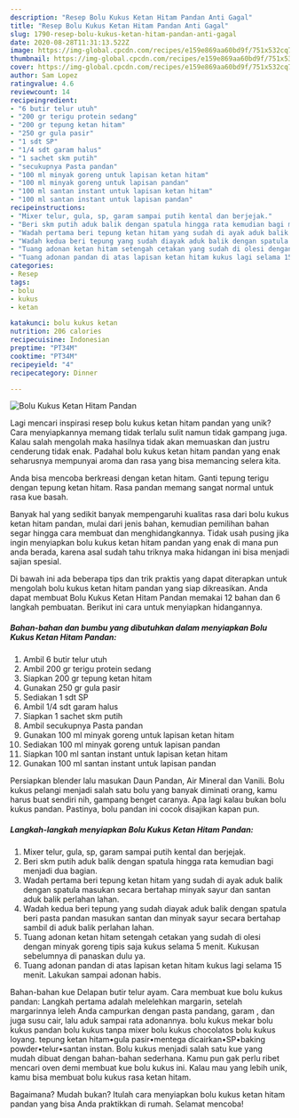 ```yaml
---
description: "Resep Bolu Kukus Ketan Hitam Pandan Anti Gagal"
title: "Resep Bolu Kukus Ketan Hitam Pandan Anti Gagal"
slug: 1790-resep-bolu-kukus-ketan-hitam-pandan-anti-gagal
date: 2020-08-28T11:31:13.522Z
image: https://img-global.cpcdn.com/recipes/e159e869aa60bd9f/751x532cq70/bolu-kukus-ketan-hitam-pandan-foto-resep-utama.jpg
thumbnail: https://img-global.cpcdn.com/recipes/e159e869aa60bd9f/751x532cq70/bolu-kukus-ketan-hitam-pandan-foto-resep-utama.jpg
cover: https://img-global.cpcdn.com/recipes/e159e869aa60bd9f/751x532cq70/bolu-kukus-ketan-hitam-pandan-foto-resep-utama.jpg
author: Sam Lopez
ratingvalue: 4.6
reviewcount: 14
recipeingredient:
- "6 butir telur utuh"
- "200 gr terigu protein sedang"
- "200 gr tepung ketan hitam"
- "250 gr gula pasir"
- "1 sdt SP"
- "1/4 sdt garam halus"
- "1 sachet skm putih"
- "secukupnya Pasta pandan"
- "100 ml minyak goreng untuk lapisan ketan hitam"
- "100 ml minyak goreng untuk lapisan pandan"
- "100 ml santan instant untuk lapisan ketan hitam"
- "100 ml santan instant untuk lapisan pandan"
recipeinstructions:
- "Mixer telur, gula, sp, garam sampai putih kental dan berjejak."
- "Beri skm putih aduk balik dengan spatula hingga rata kemudian bagi menjadi dua bagian."
- "Wadah pertama beri tepung ketan hitam yang sudah di ayak aduk balik dengan spatula masukan secara bertahap minyak sayur dan santan aduk balik perlahan lahan."
- "Wadah kedua beri tepung yang sudah diayak aduk balik dengan spatula beri pasta pandan masukan santan dan minyak sayur secara bertahap sambil di aduk balik perlahan lahan."
- "Tuang adonan ketan hitam setengah cetakan yang sudah di olesi dengan minyak goreng tipis saja kukus selama 5 menit. Kukusan sebelumnya di panaskan dulu ya."
- "Tuang adonan pandan di atas lapisan ketan hitam kukus lagi selama 15 menit. Lakukan sampai adonan habis."
categories:
- Resep
tags:
- bolu
- kukus
- ketan

katakunci: bolu kukus ketan 
nutrition: 206 calories
recipecuisine: Indonesian
preptime: "PT34M"
cooktime: "PT34M"
recipeyield: "4"
recipecategory: Dinner

---
```



![Bolu Kukus Ketan Hitam Pandan](https://img-global.cpcdn.com/recipes/e159e869aa60bd9f/751x532cq70/bolu-kukus-ketan-hitam-pandan-foto-resep-utama.jpg)

Lagi mencari inspirasi resep bolu kukus ketan hitam pandan yang unik? Cara menyiapkannya memang tidak terlalu sulit namun tidak gampang juga. Kalau salah mengolah maka hasilnya tidak akan memuaskan dan justru cenderung tidak enak. Padahal bolu kukus ketan hitam pandan yang enak seharusnya mempunyai aroma dan rasa yang bisa memancing selera kita.

Anda bisa mencoba berkreasi dengan ketan hitam. Ganti tepung terigu dengan tepung ketan hitam. Rasa pandan memang sangat normal untuk rasa kue basah.

Banyak hal yang sedikit banyak mempengaruhi kualitas rasa dari bolu kukus ketan hitam pandan, mulai dari jenis bahan, kemudian pemilihan bahan segar hingga cara membuat dan menghidangkannya. Tidak usah pusing jika ingin menyiapkan bolu kukus ketan hitam pandan yang enak di mana pun anda berada, karena asal sudah tahu triknya maka hidangan ini bisa menjadi sajian spesial.


Di bawah ini ada beberapa tips dan trik praktis yang dapat diterapkan untuk mengolah bolu kukus ketan hitam pandan yang siap dikreasikan. Anda dapat membuat Bolu Kukus Ketan Hitam Pandan memakai 12 bahan dan 6 langkah pembuatan. Berikut ini cara untuk menyiapkan hidangannya.

<!--inarticleads1-->

##### Bahan-bahan dan bumbu yang dibutuhkan dalam menyiapkan Bolu Kukus Ketan Hitam Pandan:

1. Ambil 6 butir telur utuh
1. Ambil 200 gr terigu protein sedang
1. Siapkan 200 gr tepung ketan hitam
1. Gunakan 250 gr gula pasir
1. Sediakan 1 sdt SP
1. Ambil 1/4 sdt garam halus
1. Siapkan 1 sachet skm putih
1. Ambil secukupnya Pasta pandan
1. Gunakan 100 ml minyak goreng untuk lapisan ketan hitam
1. Sediakan 100 ml minyak goreng untuk lapisan pandan
1. Siapkan 100 ml santan instant untuk lapisan ketan hitam
1. Gunakan 100 ml santan instant untuk lapisan pandan


Persiapkan blender lalu masukan Daun Pandan, Air Mineral dan Vanili. Bolu kukus pelangi menjadi salah satu bolu yang banyak diminati orang, kamu harus buat sendiri nih, gampang benget caranya. Apa lagi kalau bukan bolu kukus pandan. Pastinya, bolu pandan ini cocok disajikan kapan pun. 

<!--inarticleads2-->

##### Langkah-langkah menyiapkan Bolu Kukus Ketan Hitam Pandan:

1. Mixer telur, gula, sp, garam sampai putih kental dan berjejak.
1. Beri skm putih aduk balik dengan spatula hingga rata kemudian bagi menjadi dua bagian.
1. Wadah pertama beri tepung ketan hitam yang sudah di ayak aduk balik dengan spatula masukan secara bertahap minyak sayur dan santan aduk balik perlahan lahan.
1. Wadah kedua beri tepung yang sudah diayak aduk balik dengan spatula beri pasta pandan masukan santan dan minyak sayur secara bertahap sambil di aduk balik perlahan lahan.
1. Tuang adonan ketan hitam setengah cetakan yang sudah di olesi dengan minyak goreng tipis saja kukus selama 5 menit. Kukusan sebelumnya di panaskan dulu ya.
1. Tuang adonan pandan di atas lapisan ketan hitam kukus lagi selama 15 menit. Lakukan sampai adonan habis.


Bahan-bahan kue Delapan butir telur ayam. Cara membuat kue bolu kukus pandan: Langkah pertama adalah melelehkan margarin, setelah margarinnya leleh Anda campurkan dengan pasta pandang, garam , dan juga susu cair, lalu aduk sampai rata adonannya. bolu kukus mekar bolu kukus pandan bolu kukus tanpa mixer bolu kukus chocolatos bolu kukus loyang. tepung ketan hitam•gula pasir•mentega dicairkan•SP•baking powder•telur•santan instan. Bolu kukus menjadi salah satu kue yang mudah dibuat dengan bahan-bahan sederhana. Kamu pun gak perlu ribet mencari oven demi membuat kue bolu kukus ini. Kalau mau yang lebih unik, kamu bisa membuat bolu kukus rasa ketan hitam. 

Bagaimana? Mudah bukan? Itulah cara menyiapkan bolu kukus ketan hitam pandan yang bisa Anda praktikkan di rumah. Selamat mencoba!
